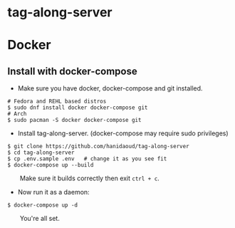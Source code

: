 # tag-along-server
 
# Docker

## Install with docker-compose

+ Make sure you have docker, docker-compose and git installed.
```
# Fedora and REHL based distros
$ sudo dnf install docker docker-compose git
# Arch
$ sudo pacman -S docker docker-compose git
```
+ Install tag-along-server. (docker-compose may require sudo privileges)
```
$ git clone https://github.com/hanidaoud/tag-along-server
$ cd tag-along-server
$ cp .env.sample .env   # change it as you see fit
$ docker-compose up --build
```
&emsp;&emsp;Make sure it builds correctly then exit `ctrl + c`. <br>
+ Now run it as a daemon: 
```
$ docker-compose up -d
```
&emsp;&emsp;You're all set.
